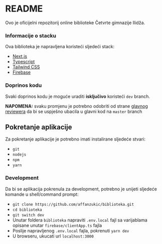 # README
Ovo je oficijelni repozitorij online biblioteke Četvrte gimnazije Ilidža.

### Informacije o stacku
Ova biblioteka je napravljena koristeći sljedeći stack:
- [Next.js](https://nextjs.org/)
- [Typescript](https://www.typescriptlang.org/)
- [Tailwind CSS](https://tailwindcss.com/)
- [Firebase](https://firebase.google.com/)

### Doprinos kodu
Svaki doprinos kodu je moguće uraditi __isključivo__ koristeći `dev` branch.

__NAPOMENA:__ svaku promjenu je potrebno odobriti od strane [glavnog reviewera](https://github.com/affanzukic) da bi se uspješno ubacila u glavni kod na `master` branch

## Pokretanje aplikacije
Za pokretanje aplikacije je potrebno imati instalirane sljedeće stvari:
- `git`
- `nodejs`
- `npm`
- `yarn`

### Development
Da bi se aplikacija pokrenula za development, potrebno je unijeti sljedeće komande u shell/command prompt:
- `git clone https://github.com/affanzukic/biblioteka.git`
- `cd biblioteka`
- `git switch dev`
- Unutar foldera `biblioteka` napraviti `.env.local` fajl sa varijablama opisane unutar `firebase/clientApp.ts` fajla
- Poslije napravljenog `.env.local` fajla, pokrenuti `yarn dev`
- U browseru, ukucati url `localhost:3000`
